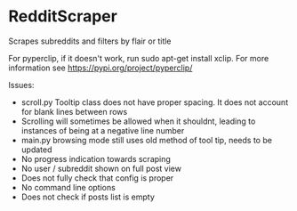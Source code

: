# RedditScraper
Scrapes subreddits and filters by flair or title


For pyperclip, if it doesn't work, run sudo apt-get install xclip. For more information see https://pypi.org/project/pyperclip/

Issues:

* scroll.py Tooltip class does not have proper spacing. It does not account for blank lines between rows
* Scrolling will sometimes be allowed when it shouldnt, leading to instances of being at a negative line number
* main.py browsing mode still uses old method of tool tip, needs to be updated
* No progress indication towards scraping
* No user / subreddit shown on full post view
* Does not fully check that config is proper
* No command line options
* Does not check if posts list is empty

